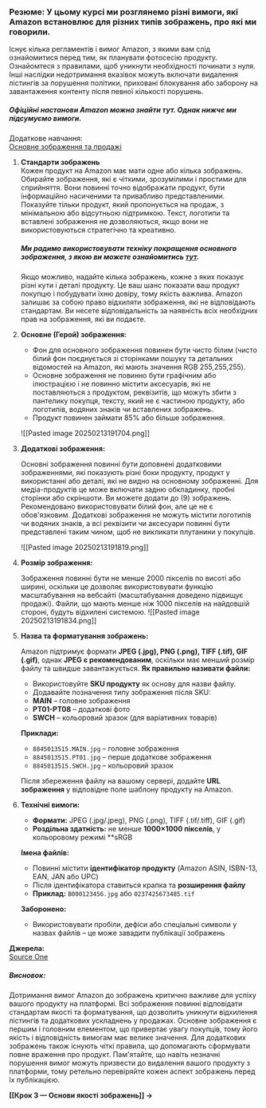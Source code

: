 ### **Резюме**:  У цьому курсі ми розглянемо різні вимоги, які Amazon встановлює для різних типів зображень, про які ми говорили.

Існує кілька регламентів і вимог Amazon, з якими вам слід ознайомитися перед тим, як планувати фотосесію продукту. Ознайомтеся з правилами, щоб уникнути необхідності починати з нуля. Інші наслідки недотримання вказівок можуть включати видалення лістингів за порушення політики, приховані блокування або заборону на завантаження контенту після певної кількості порушень.

##### Офіційні настанови Amazon можна знайти тут. Однак нижче ми підсумуємо вимоги.

Додаткове навчання:  
[Основне зображення та продажі](https://www.youtube.com/watch?v=92DpEN5U1Ew&t)

1. **Стандарти зображень**  
    Кожен продукт на Amazon має мати одне або кілька зображень. Обирайте зображення, які є чіткими, зрозумілими і простими для сприйняття. Вони повинні точно відображати продукт, бути інформаційно насиченими та привабливо представленими. Показуйте тільки продукт, який пропонується на продаж, з мінімальною або відсутньою підтримкою. Текст, логотипи та вставлені зображення не дозволяються, якщо вони не використовуються стратегічно та креативно.
    
    ##### Ми радимо використовувати техніку покращення основного зображення, з якою ви можете ознайомитись [тут](https://myamazonguy.com/images/amazon-listing-images-guidelines/).  
    Якщо можливо, надайте кілька зображень, кожне з яких показує різні кути і деталі продукту. Це ваш шанс показати ваш продукт покупцю і побудувати їхню довіру, тому якість важлива. Amazon залишає за собою право відхиляти зображення, які не відповідають стандартам. Ви несете відповідальність за наявність всіх необхідних прав на зображення, які ви подаєте.
    
2. **Основне (Герой) зображення:**
    - Фон для основного зображення повинен бути чисто білим (чисто білий фон поєднується зі сторінками пошуку та детальних відомостей на Amazon, які мають значення RGB 255,255,255).
    - Основне зображення не повинно бути графічним або ілюстрацією і не повинно містити аксесуарів, які не поставляються з продуктом, реквізитів, що можуть збити з пантелику покупця, тексту, який не є частиною продукту, або логотипів, водяних знаків чи вставлених зображень.
    - Продукт повинен займати 85% або більше зображення.
    
	![[Pasted image 20250213191704.png]]
    
3. **Додаткові зображення:**
    
    Основні зображення повинні бути доповнені додатковими зображеннями, які показують різні боки продукту, продукт у використанні або деталі, які не видно на основному зображенні. Для медіа-продуктів це може включати задню обкладинку, пробні сторінки або скріншоти. Ви можете додати до (9) зображень.  
    Рекомендовано використовувати білий фон, але це не є обов'язковим. Додаткові зображення не можуть містити логотипів чи водяних знаків, а всі реквізити чи аксесуари повинні бути представлені таким чином, щоб не викликати плутанини у покупців.
    
	![[Pasted image 20250213191819.png]]
    
4. **Розмір зображення:**
    
    Зображення повинні бути не менше 2000 пікселів по висоті або ширині, оскільки це дозволяє використовувати функцію масштабування на вебсайті (масштабування доведено підвищує продажі). Файли, що мають менше ніж 1000 пікселів на найдовшій стороні, будуть відхилені системою.
	![[Pasted image 20250213191834.png]]
    
5. **Назва та форматування зображень:**
    
	Amazon підтримує формати **JPEG (.jpg), PNG (.png), TIFF (.tif), GIF (.gif)**, однак **JPEG є рекомендованим**, оскільки має менший розмір файлу та швидше завантажується.
	**Як правильно називати файли:** 
	- Використовуйте **SKU продукту** як основу для назви файлу.
	- Додавайте позначення типу зображення після SKU:
    - **MAIN** – головне зображення
    - **PT01-PT08** – додаткові фото
    - **SWCH** – кольоровий зразок (для варіативних товарів)
	
	**Приклади:**
	- `8845013515.MAIN.jpg` – головне зображення
	- `8845013515.PT01.jpg` – перше додаткове зображення
	- `8845013515.SWCH.jpg` – кольоровий зразок
	
	Після збереження файлу на вашому сервері, додайте **URL зображення** у відповідне поле шаблону продукту на Amazon.
    
6. **Технічні вимоги:**
    - **Формати:** JPEG (.jpg/.jpeg), PNG (.png), TIFF (.tif/.tiff), GIF (.gif)
	- **Роздільна здатність:** не менше **1000×1000 пікселів**, у кольоровому режимі **sRGB
	 
	**Імена файлів:**
    - Повинні містити **ідентифікатор продукту** (Amazon ASIN, ISBN-13, EAN, JAN або UPC)
    - Після ідентифікатора ставиться крапка та **розширення файлу**
    - **Приклад:** `B000123456.jpg` або `0237425673485.tif`
	
	**Заборонено:**
    - Використовувати пробіли, дефіси або спеціальні символи у назвах файлів – це може завадити публікації зображень

**Джерела:**  
[Source One](https://sell.amazon.com/blog/amazon-product-listings)  
##### **Висновок**:
Дотримання вимог Amazon до зображень критично важливе для успіху вашого продукту на платформі. Всі зображення повинні відповідати стандартам якості та форматування, що дозволить уникнути відхилення лістингів та додаткових ускладнень у продажах. Основне зображення є першим і головним елементом, що привертає увагу покупців, тому його якість і відповідність вимогам має велике значення. Для додаткових зображень також існують чіткі правила, що допомагають сформувати повне враження про продукт. Пам'ятайте, що навіть незначні порушення вимог можуть призвести до видалення вашого продукту з платформи, тому ретельно перевіряйте кожен аспект зображень перед їх публікацією.

**[[Крок 3 — Основи якості зображень]] →**